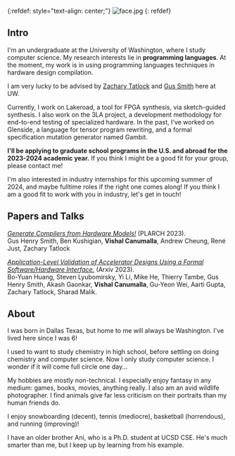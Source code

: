 
{:refdef: style="text-align: center;"}
![face.jpg](/pfp/2023au.jpg)
{: refdef}

## Intro 
I'm an undergraduate at the University of Washington, where I study computer science. My research interests lie in 
**programming languages**. At the moment, my work is in using programming languages techniques in hardware design compilation.

I am very lucky to be advised by [Zachary Tatlock](https://ztatlock.net) and [Gus Smith](https://justg.us) here at UW.

Currently, I work on Lakeroad, a tool for FPGA synthesis, via sketch-guided synthesis. I also work on the 3LA project,
a development methodology for end-to-end testing of specialized hardware. In the past, I've worked on Glenside, a language for tensor program rewriting, and a formal specification mutation generator named Gambit.

**I'll be applying to graduate school programs in the U.S. and abroad for the 2023-2024 academic year.** If you think I might be a good fit for your group, please contact me!

I'm also interested in industry internships for this upcoming summer of 2024, and maybe fulltime roles if the right one comes along! If you think I am a good fit to work with you in industry, let's get in touch!



## Papers and Talks 

[_Generate Compilers from Hardware Models!_](/pubs/2023-pldi-plarch.pdf) (PLARCH 2023). \
Gus Henry Smith, Ben Kushigian, **Vishal Canumalla**, Andrew Cheung, René Just, Zachary Tatlock


[_Application-Level Validation of Accelerator Designs Using a Formal Software/Hardware Interface._](/pubs/2023-todaes-3la.pdf) (Arxiv 2023). \
Bo-Yuan Huang, Steven Lyubomirsky, Yi Li, Mike He, Thierry Tambe, Gus Henry Smith, Akash Gaonkar, **Vishal Canumalla**, Gu-Yeon Wei, Aarti Gupta, Zachary Tatlock, Sharad Malik.





## About

I was born in Dallas Texas, but home to me will always be Washington. I've lived here since I was 6!

I used to want to study chemistry in high school, before settling on doing chemistry and computer science. Now I only study computer science. I wonder if it will come full circle one day...


My hobbies are mostly non-technical. I especially enjoy fantasy in any medium: games, books, movies, anything really. I also am an avid wildlife photographer. I find animals give far less criticism on their portraits than my human friends do.

I enjoy snowboarding (decent), tennis (mediocre), basketball (horrendous), and running (improving)!

I have an older brother Ani, who is a Ph.D. student at UCSD CSE. He's much smarter than me, but I keep up by learning from his example.





